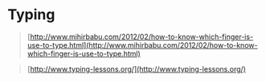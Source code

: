 # Typing

> [http://www.mihirbabu.com/2012/02/how-to-know-which-finger-is-use-to-type.html](http://www.mihirbabu.com/2012/02/how-to-know-which-finger-is-use-to-type.html)

> [http://www.typing-lessons.org/](http://www.typing-lessons.org/)